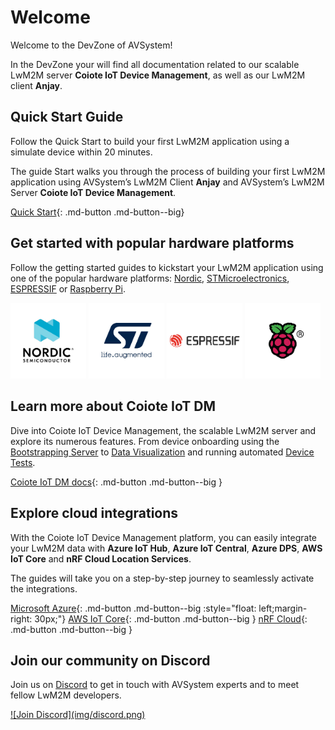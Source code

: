 # Welcome

Welcome to the DevZone of AVSystem!

In the DevZone your will find all documentation related to our scalable LwM2M server **Coiote IoT Device Management**, as well as our LwM2M client **Anjay**.


## Quick Start Guide

Follow the Quick Start to build your first LwM2M application using a simulate device within 20 minutes.

The guide Start walks you through the process of building your first LwM2M application using AVSystem’s LwM2M Client **Anjay** and AVSystem’s LwM2M Server **Coiote IoT Device Management**.

[Quick Start](quickstart/){: .md-button .md-button--big} 

## Get started with popular hardware platforms

Follow the getting started guides to kickstart your LwM2M application using one of the popular hardware platforms: [Nordic](LwM2M_Client/Nordic/Thingy91/), [STMicroelectronics](LwM2M_Client/STMicroelectronics/Building_LwM2M_applications/Building_LwM2M_applications_with_I-CUBE-Anjay/), [ESPRESSIF](LwM2M_Client/ESP32/M5Stick/) or [Raspberry Pi](Anjay_integrations/RaspberryPi_integration/RaspberryPi-Pico-W/).


[<img src="img/Nordic.jpg" alt="Nordic" title="Nordic" width="24%"/>](LwM2M_Client/Nordic/Thingy91/)
[<img src="img/ST.jpg" alt="STM" title="STM" width="24%" />](LwM2M_Client/STMicroelectronics/Building_LwM2M_applications/Building_LwM2M_applications_with_I-CUBE-Anjay/)
[<img src="img/ESP.jpg" alt="ESPPRESSIF" title="ESPPRESSIF" width="24%" />](LwM2M_Client/ESP32/M5Stick/)
[<img src="img/RPI.jpg" alt="Raspberry Pi" title="Raspberry Pi" width="24%" />](Anjay_integrations/RaspberryPi_integration/RaspberryPi-Pico-W/)

## Learn more about Coiote IoT DM

Dive into Coiote IoT Device Management, the scalable LwM2M server and explore its numerous features. From device onboarding using the [Bootstrapping Server](Coiote_IoT_DM/User_Interface/Device_onboarding/) to [Data Visualization](Coiote_IoT_DM/Quick_Start/Visualize_device_data/) and running automated [Device Tests](Coiote_IoT_DM/Device_tests/Overview/).

[Coiote IoT DM docs](Coiote_IoT_DM/Quick_Start/Connect_device_quickstart/){: .md-button .md-button--big }


## Explore cloud integrations

With the Coiote IoT Device Management platform, you can easily integrate your LwM2M data with **Azure IoT Hub**, **Azure IoT Central**, **Azure DPS**, **AWS IoT Core** and **nRF Cloud Location Services**.

The guides will take you on a step-by-step journey to seamlessly activate the integrations.

[Microsoft Azure](Cloud_integrations/Azure_IoT/Azure_IoT_Hub/Configure_Azure_IoT_Hub_integration.md){: .md-button .md-button--big :style="float: left;margin-right: 30px;"} [AWS IoT Core](Cloud_integrations/AWS_IoT_Core/Configuring_AWS_integration.md){: .md-button .md-button--big } [nRF Cloud](Cloud_integrations/nRF_Cloud_Location_services/Configure_nRF_Cloud_integration.md){: .md-button .md-button--big }


## Join our community on Discord

Join us on <a href="https://discord.avsystem.com/" target="_blank">Discord</a> to get in touch with AVSystem experts and to meet fellow LwM2M developers.

<a href="https://discord.avsystem.com/" target="_blank">
![Join Discord](img/discord.png)
</a>